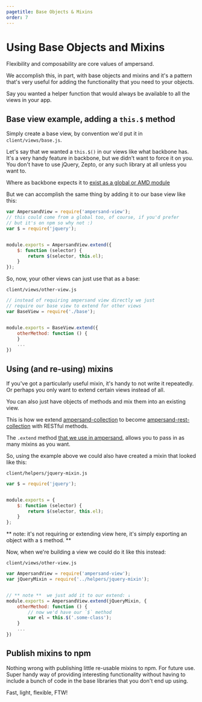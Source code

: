 ```yaml
---
pagetitle: Base Objects & Mixins
order: 7
---
```


# Using Base Objects and Mixins

Flexibility and composability are core values of ampersand.

We accomplish this, in part, with base objects and mixins and it's a pattern that's very useful for adding the functionality that you need to your objects.

Say you wanted a helper function that would always be available to all the views in your app. 


## Base view example, adding a `this.$` method

Simply create a base view, by convention we'd put it in `client/views/base.js`.

Let's say that we wanted a `this.$()` in our views like what backbone has. It's a very handy feature in backbone, but we didn't want to force it on you. You don't have to use jQuery, Zepto, or any such library at all unless you want to. 

Where as backbone expects it to [exist as a global or AMD module](https://github.com/jashkenas/backbone/blob/f210ef68f3d8cfc0676577fe347ababf0aab4497/backbone.js#L25) 

But we can accomplish the same thing by adding it to our base view like this:

```js
var AmpersandView = require('ampersand-view');
// this could come from a global too, of course, if you'd prefer
// but it's on npm so why not :)
var $ = require('jquery'); 


module.exports = AmpersandView.extend({
    $: function (selector) {
        return $(selector, this.el);
    } 
});

```

So, now, your other views can just use that as a base:

`client/views/other-view.js`

```js
// instead of requiring ampersand view directly we just 
// require our base view to extend for other views
var BaseView = require('./base');


module.exports = BaseView.extend({
    otherMethod: function () {
    }
    ...
})
```

## Using (and re-using) mixins

If you've got a particularly useful mixin, it's handy to not write it repeatedly. Or perhaps you only want to extend certain views instead of all.

You can also just have objects of methods and mix them into an existing view. 

This is how we extend [ampersand-collection](http://ampersandjs.com/docs#ampersand-collection-api-reference) to become [ampersand-rest-collection](http://ampersandjs.com/docs#ampersand-rest-collection-api-reference) with RESTful methods.

The `.extend` method [that we use in ampersand](https://github.com/AmpersandJS/ampersand-class-extend), allows you to pass in as many mixins as you want.

So, using the example above we could also have created a mixin that looked like this:


`client/helpers/jquery-mixin.js`

```js
var $ = require('jquery');


module.exports = {
    $: function (selector) {
        return $(selector, this.el);
    }
};
```

** note: it's not requiring or extending view here, it's simply exporting an object with a `$` method. **

Now, when we're building a view we could do it like this instead:


`client/views/other-view.js`

```js
var AmpersandView = require('ampersand-view');
var jQueryMixin = require('../helpers/jquery-mixin');


// ** note **  we just add it to our extend: ↓
module.exports = AmpersandView.extend(jQueryMixin, {
    otherMethod: function () {
        // now we'd have our `$` method
        var el = this.$('.some-class');
    }
    ...
})
```

## Publish mixins to npm 

Nothing wrong with publishing little re-usable mixins to npm. For future use. Super handy way of providing interesting functionality without having to include a bunch of code in the base libraries that you don't end up using.

Fast, light, flexible, FTW!

